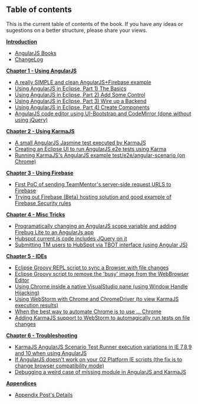 ## Table of contents

This is the current table of contents of the book. If you have any ideas or sugestions on a better structure, please share your views.

**[Introduction](/manuscript/C0_Introduction-.md)** 

* [AngularJS Books](manuscript/C0_Introduction-AngularJS_Books.md)
* [ChangeLog](/manuscript/C0_Introduction-ChangeLog.md)

**[Chapter 1 - Using AngularJS](/manuscript/C1_Using_AngularJS-.md)** 

* [A really SIMPLE and clean AngularJS+Firebase example](/manuscript/C1_Using_AngularJS-A_Really_Simple_and_Clean_angularJS_Firebase_Example.md)
* [Using AngularJS in Eclipse, Part 1) The Basics](/manuscript/C1_Using_AngularJS-usingangularjsineclipsepart1thebasics.md)
* [Using AngularJS in Eclipse, Part 2) Add Some Control](/manuscript/C1_Using_AngularJS-usingangularjsineclipsepart2addsomecontrol.md)
* [Using AngularJS in Eclipse, Part 3) Wire up a Backend](/manuscript/C1_Using_AngularJS-usingangularjsineclipsepart3wireupabackend.md)
* [Using AngularJS in Eclipse, Part 4) Create Components](/manuscript/C1_Using_AngularJS-usingangularjsineclipsepart4createcomponents.md)
* [AngularJS code editor using UI-Bootstrap and CodeMirror (done without using jQuery)](/manuscript/C1_Using_AngularJS-angularjscodeeditorusinguibootstrapandcodemirrordonewithoutusingjquery.md)

**[Chapter 2 - Using KarmaJS](/manuscript/C2_KarmaJS-.md)** 

* [A small AngularJS Jasmine test executed by KarmaJS](/manuscript/C2_KarmaJS-asmallangularjsjasminetestexecutedbykarmajs.md)
* [Creating an Eclipse UI to run AngularJS e2e tests using Karma](/manuscript/C2_KarmaJS-creatinganeclipseuitorunangularjse2etestsusingkarma.md)
* [Running KarmaJS's AngularJS example test/e2e/angular-scenario (on Chrome)](/manuscript/C2_KarmaJS-runningkarmajssangularjsexampleteste2eangularscenarioonchrome.md)

**[Chapter 3 - Using Firebase](/manuscript/C3_Firebase-.md)** 

* [First PoC of sending TeamMentor's server-side request URLS to Firebase](/manuscript/C3_Firebase-firstpocofsendingteammentorsserversiderequesturlstofirebaseandseeingitinrealtimeinanangularjspage.md)
* [Trying out Firebase (Beta) hosting solution and good example of Firebase Security rules](/manuscript/C3_Firebase-tryingoutfirebasebetahostingsolutionandgoodexampleoffirebasesecurityrules.md)

**[Chapter 4 - Misc Tricks](/manuscript/C4_Misc_Tricks-.md)** 

* [Programatically changing an AngularJS scope variable and adding Firebug Lite to an AngularJs app](/manuscript/C4_Misc_Tricks-programaticallychanginganangularjsscopevariableandaddingfirebuglitetoanangularjsapp.md)
* [Hubspot current.js code includes JQuery on it](/manuscript/C4_Misc_Tricks-hubspotcurrentjscodeincludesjqueryonit.md)
* [Submitting TM users to HubSpot via TBOT interface (using Angular JS)](/manuscript/C4_Misc_Tricks-submittingtmuserstohubspotviatbotinterfaceusingangularjs.md)

**[Chapter 5 - IDEs](/manuscript/C5_IDEs-.md)** 

* [Eclipse Groovy REPL script to sync a Browser with file changes](/manuscript/C5_IDEs-eclipsegroovyreplscripttosyncabrowserwithfilechangeswithrecursivefoldersearchviajavaswatchservice.md)
* [Eclipse Groovy script to remove the 'busy' image from the WebBrowser Editor](/manuscript/C5_IDEs-eclipsegroovyscripttoremovethebusyimagefromthewebbrowsereditor.md)
* [Using Chrome inside a native VisualStudio pane (using Window Handle Hijacking)](/manuscript/C5_IDEs-usingchromeinsideanativevisualstudiopaneusingwindowhandlehijacking.md)
* [Using WebStorm with Chrome and ChromeDriver (to view KarmaJS execution results)](/manuscript/C5_IDEs-usingwebstormwithchromeandchromedrivertoviewkarmajsexecutionresults.md)
* [When the best way to automate Chrome is to use ... Chrome](/manuscript/C5_IDEs-whenthebestwaytoautomatechromeistousechromewithexamplesongooglesearchdirectangularjsscopemanipulationandchromedriverjavascriptaccess.md)
* [Adding KarmaJS support to WebStorm to automagically run tests on file changes](/manuscript/C5_IDEs-addingkarmajssupporttowebstormtoautomagicallyruntestsonfilechangesandtestuiwithsublimetextchromeandcmdexe.md)

**[Chapter 6 - Troubleshooting](/manuscript/C6_Troubleshooting-.md)** 

* [KarmaJS AngularJS Scenario Test Runner execution variations in IE 7,8,9 and 10 when using AngularJS](/manuscript/C6_Troubleshooting-karmajsangularjsscenariotestrunnerexecutionvariationsinie789and10whenusingangularjs.md)
* [If AngularJS doesn't work on your O2 Platform IE scripts (the fix is to change browser compatibility mode)](/manuscript/C6_Troubleshooting-ifangularjsdoesntworkonyouro2platformiescriptsthefixistochangebrowsercompatibilitymode.md)
* [Debugging a weird case of missing module in AngularJS and KarmaJS](/manuscript/C6_Troubleshooting-debuggingaweirdcaseofmissingmoduleinangularjsandkarmajs.md)


**[Appendices](/manuscript/C7_Appendices-.md)** 

* [Appendix Post's Details](/manuscript/C7_Appendices-Appendix_PostsDetails.md)

